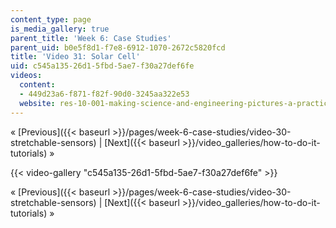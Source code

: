 ```yaml
---
content_type: page
is_media_gallery: true
parent_title: 'Week 6: Case Studies'
parent_uid: b0e5f8d1-f7e8-6912-1070-2672c5820fcd
title: 'Video 31: Solar Cell'
uid: c545a135-26d1-5fbd-5ae7-f30a27def6fe
videos:
  content:
  - 449d23a6-f871-f82f-90d0-3245aa322e53
  website: res-10-001-making-science-and-engineering-pictures-a-practical-guide-to-presenting-your-work-spring-2016
---
```


« [Previous]({{< baseurl >}}/pages/week-6-case-studies/video-30-stretchable-sensors) | [Next]({{< baseurl >}}/video_galleries/how-to-do-it-tutorials) »

{{< video-gallery "c545a135-26d1-5fbd-5ae7-f30a27def6fe" >}}


« [Previous]({{< baseurl >}}/pages/week-6-case-studies/video-30-stretchable-sensors) | [Next]({{< baseurl >}}/video_galleries/how-to-do-it-tutorials) »